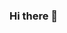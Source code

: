 ### Hi there 👋

<!--
**dclay16/dclay16** is a ✨ _special_ ✨ repository because its `README.md` (this file) appears on your GitHub profile.

Here are some ideas to get you started:

- 🔭 I’m currently working on learning GitHub and using it efficiently.
- 🌱 I’m currently learning how to code and use GitHub.
- 👯 I’m looking to collaborate on anything weather and data.
- 🤔 I’m looking for help with learning GitHub for beginners.
- 💬 Ask me about the weather...
- 😄 Pronouns: He/Him/His
- ⚡ Fun fact: Visited 49/50 states.
-->
